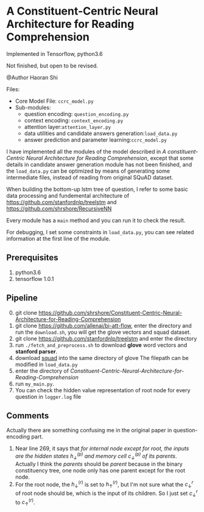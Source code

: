 # A Constituent-Centric Neural Architecture for Reading Comprehension

Implemented in Tensorflow, python3.6


Not finished, but open to be revised.

@Author Haoran Shi

Files:
- Core Model File: ``ccrc_model.py``
- Sub-modules:
    - question encoding: ``question_encoding.py``
    - context encoding: ``context_encoding.py``
    - attention layer:``attention_layer.py``
    - data utilities and candidate answers generation:``load_data.py``
    - answer prediction and parameter learning:``ccrc_model.py``

I have implemented all the modules of the model described in *A constituent-Centric Neural Architecture for Reading Comprehension*, except that some details in candidate answer generation module has not been finished, and the ``load_data.py`` can be optimized by means of generating some intermediate files, instead of reading from original SQuAD dataset.

When building the bottom-up lstm tree of question, I refer to some basic data processing and fundemental architecture of https://github.com/stanfordnlp/treelstm and  https://github.com/shrshore/RecursiveNN

Every module has a ``main`` method and you can run it to check the result.

For debugging, I set some constraints in ``load_data.py``, you can see related information at the first line of the module.

## Prerequisites
1. python3.6
2. tensorflow 1.0.1
## Pipeline
0. git clone https://github.com/shrshore/Constituent-Centric-Neural-Architecture-for-Reading-Comprehension
1. git clone https://github.com/allenai/bi-att-flow, enter the directory and run the ``download.sh``, you will get the glove vectors and squad dataset.
2. git clone https://github.com/stanfordnlp/treelstm and enter the directory
3. run ``./fetch_and_preprocess.sh`` to download **glove** word vectors and **stanford parser**.
4. download [squad](https://rajpurkar.github.io/SQuAD-explorer/) into the same directory of glove The filepath can be modified in ``load_data.py``
5. enter the directory of *Constituent-Centric-Neural-Architecture-for-Reading-Comprehension*
6. run ``my_main.py``. 
7. You can check the hidden value representation of root node for every question in ``logger.log`` file

## Comments

Actually there are something confusing me in the original paper in question-encoding part. 

1. Near line 269, it says that *for internal node except for root, the inputs are the hidden states $h_{\downarrow}^{(p)}$ and memory cell $c_{\downarrow}^{(p)}$ of its parents*. Actually I think the *parents* should be *parent* because in the binary constituency tree, one node only has one parent except for the root node.
2. For the root node, the $h_{\downarrow}^{(r)}$ is set to $h_{\uparrow}^{(r)}$, but I'm not sure what the $c_{\downarrow}^{r}$ of root node should be, which is the input of its children. So I just set $c_{\downarrow}^{r}$ to $c_{\uparrow}^{(r)}$.

